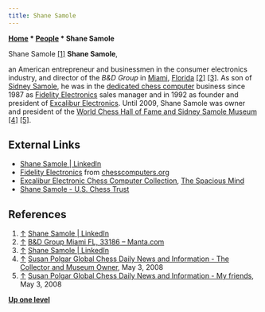 ```yaml
---
title: Shane Samole
---
```

**[Home](Home "Home") \* [People](People "People") \* Shane Samole**



 [](https://www.linkedin.com/in/shane-samole-a6a76510/) Shane Samole <a id="cite-note-1" href="#cite-ref-1">[1]</a> 
**Shane Samole**,  

an American entrepreneur and businessmen in the consumer electronics industry, and director of the *B&D Group* 
in [Miami](https://en.wikipedia.org/wiki/Miami), [Florida](https://en.wikipedia.org/wiki/Florida) <a id="cite-note-2" href="#cite-ref-2">[2]</a> <a id="cite-note-3" href="#cite-ref-3">[3]</a>. 
As son of [Sidney Samole](Sidney_Samole "Sidney Samole"), he was in the [dedicated chess computer](Dedicated_Chess_Computers "Dedicated Chess Computers") business since 1987 as [Fidelity Electronics](Fidelity_Electronics "Fidelity Electronics") sales manager and in 1992 as founder and president of [Excalibur Electronics](Excalibur_Electronics "Excalibur Electronics"). 
Until 2009, Shane Samole was owner and president of the [World Chess Hall of Fame and Sidney Samole Museum](https://en.wikipedia.org/wiki/World_Chess_Hall_of_Fame)
<a id="cite-note-4" href="#cite-ref-4">[4]</a>
<a id="cite-note-5" href="#cite-ref-5">[5]</a>.



## External Links


* [Shane Samole | LinkedIn](https://www.linkedin.com/in/shane-samole-a6a76510/)
* [Fidelity Electronics](http://www.ismenio.com/fidelity.html) from [chesscomputers.org](http://www.ismenio.com/chess_computers.html)
* [Excalibur Electronic Chess Computer Collection](http://www.spacious-mind.com/html/excalibur.html), [The Spacious Mind](The_Spacious_Mind "The Spacious Mind")
* [Shane Samole - U.S. Chess Trust](http://www.uschesstrust.org/shane-samole-president-emeritus/)


## References


1. <a id="cite-ref-1" href="#cite-note-1">↑</a> [Shane Samole | LinkedIn](https://www.linkedin.com/in/shane-samole-a6a76510/)
2. <a id="cite-ref-2" href="#cite-note-2">↑</a> [B&D Group Miami FL, 33186 – Manta.com](https://www.manta.com/c/mhx4g1f/b-d-group)
3. <a id="cite-ref-3" href="#cite-note-3">↑</a> [Shane Samole | LinkedIn](https://www.linkedin.com/in/shane-samole-a6a76510/)
4. <a id="cite-ref-4" href="#cite-note-4">↑</a> [Susan Polgar Global Chess Daily News and Information - The Collector and Museum Owner](http://web.chessdailynews.com/the-collector-and-museum-owner/), May 3, 2008
5. <a id="cite-ref-5" href="#cite-note-5">↑</a> [Susan Polgar Global Chess Daily News and Information - My friends](http://web.chessdailynews.com/my-friends/), May 3, 2008

**[Up one level](People "People")**







 
